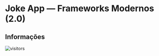 # Joke App — Frameworks Modernos (2.0)

## Informações

![visitors](https://visitor-badge.glitch.me/badge?page_id=Devsgeeknerd.devsjokeapp-fra-mod-android-express "Total de Visitas")
